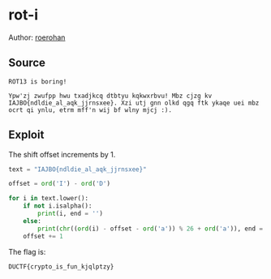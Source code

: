 # rot-i

Author: [roerohan](https://github.com/roerohan)

## Source

```
ROT13 is boring!
```

```
Ypw'zj zwufpp hwu txadjkcq dtbtyu kqkwxrbvu! Mbz cjzg kv IAJBO{ndldie_al_aqk_jjrnsxee}. Xzi utj gnn olkd qgq ftk ykaqe uei mbz ocrt qi ynlu, etrm mff'n wij bf wlny mjcj :).
```

## Exploit

The shift offset increments by 1.

```py
text = "IAJBO{ndldie_al_aqk_jjrnsxee}"

offset = ord('I') - ord('D')

for i in text.lower():
    if not i.isalpha():
        print(i, end = '')
    else:
        print(chr((ord(i) - offset - ord('a')) % 26 + ord('a')), end = '')
    offset += 1
```

The flag is:

```
DUCTF{crypto_is_fun_kjqlptzy}
```